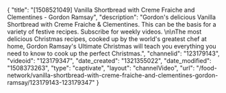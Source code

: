 {
    "title": "[1508521049] Vanilla Shortbread with Creme Fraiche and Clementines - Gordon Ramsay",
    "description": "Gordon's delicious Vanilla Shortbread with Creme Fraiche & Clementines. This can be the basis for a variety of festive recipes. Subscribe for weekly videos. \n\nThe most delicious Christmas recipes, cooked up by the world's greatest chef at home, Gordon Ramsay's Ultimate Christmas will teach you everything you need to know to cook up the perfect Christmas.",
    "channelid": "123179143",
    "videoid": "123179347",
    "date_created": "1321355022",
    "date_modified": "1508373263",
    "type": "captivate",
    "layout": "channelVideo",
    "url": "\/food-network\/vanilla-shortbread-with-creme-fraiche-and-clementines-gordon-ramsay\/123179143-123179347"
}